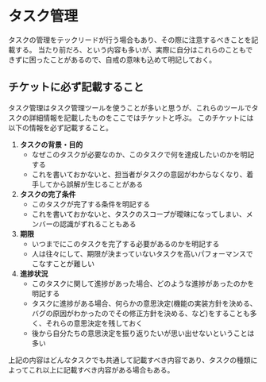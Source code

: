 # タスク管理

タスクの管理をテックリードが行う場合もあり、その際に注意するべきことを記載する。
当たり前だろ、という内容も多いが、実際に自分はこれらのこともできずに困ったことがあるので、自戒の意味も込めて明記しておく。

## チケットに必ず記載すること

タスク管理はタスク管理ツールを使うことが多いと思うが、これらのツールでタスクの詳細情報を記載したものをここではチケットと呼ぶ。
このチケットには以下の情報を必ず記載すること。

1. **タスクの背景・目的**
   - なぜこのタスクが必要なのか、このタスクで何を達成したいのかを明記する
   - これを書いておかないと、担当者がタスクの意図がわからなくなり、着手してから誤解が生じることがある
2. **タスクの完了条件**
   - このタスクが完了する条件を明記する
   - これを書いておかないと、タスクのスコープが曖昧になってしまい、メンバーの認識がずれることもある
3. **期限**
   - いつまでにこのタスクを完了する必要があるのかを明記する
   - 人は往々にして、期限が決まっていないタスクを高いパフォーマンスでこなすことが難しい
4. **進捗状況**
   - このタスクに関して進捗があった場合、どのような進捗があったのかを明記する
   - タスクに進捗がある場合、何らかの意思決定(機能の実装方針を決める、バグの原因がわかったのでその修正方針を決める、など)をすることも多く、それらの意思決定を残しておく
   - 後から自分たちの意思決定を振り返りたいが思い出せないということは多い

上記の内容はどんなタスクでも共通して記載すべき内容であり、タスクの種類によってこれ以上に記載すべき内容がある場合もある。
